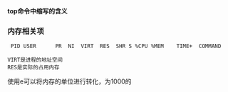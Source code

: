 **top命令中缩写的含义**

### 内存相关项
```
 PID USER      PR  NI  VIRT  RES  SHR S %CPU %MEM    TIME+  COMMAND 

VIRT是进程的地址空间
RES是实际的占用内存
```
使用e可以将内存的单位进行转化，为1000的